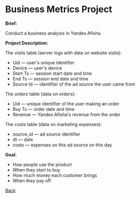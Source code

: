 # Business Metrics Project

**Brief:**

Conduct a business analysis in Yandex.Afisha 

**Project Description:**
 
  The visits table (server logs with data on website visits):
- Uid — user's unique identifier
- Device — user's device
- Start Ts — session start date and time
- End Ts — session end date and time
- Source Id — identifier of the ad source the user came from

The orders table (data on orders):
- Uid — unique identifier of the user making an order
- Buy Ts — order date and time
- Revenue — Yandex.Afisha's revenue from the order

The costs table (data on marketing expenses):
- source_id — ad source identifier
- dt — date
- costs — expenses on this ad source on this day

**Goal:**
- How people use the product
- When they start to buy
- How much money each customer brings
- When they pay off

[Back](https://github.com/idangold1212/Portfolio)
